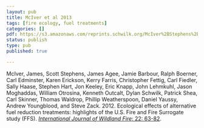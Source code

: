```yaml
---
layout: pub
title: McIver et al 2013
tags: [fire ecology, fuel treatments]
categories: []
pdf: https://s3.amazonaws.com/reprints.schwilk.org/McIver%2BStephens%2Betal-2012_FFS-Highlights_IJWF2012.pdf
status: publish
type: pub
published: true

---
```


McIver, James, Scott Stephens, James Agee, Jamie Barbour, Ralph Boerner, Carl Edminster, Karen Erickson, Kerry Farris, Christopher Fettig, Carl Fiedler, Sally Haase, Stephen Hart, Jon Keeley, Eric Knapp, John Lehmkuhl, Jason Moghaddas, William Otrosina, Kenneth Outcalt, Dylan Schwilk, Patrick Shea, Carl Skinner, Thomas Waldrop, Phillip Weatherspoon, Daniel Yaussy, Andrew Youngblood, and Steve Zack. 2012. Ecological effects of alternative fuel reduction treatments: highlights of the U.S. Fire and Fire Surrogate study (FFS). [*International Journal of Wildland Fire*: 22: 63-82](http://dx.doi.org/10.1071/WF11130).
